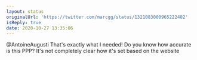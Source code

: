 ```yaml
---
layout: status
originalUrl: 'https://twitter.com/marcgg/status/1321083000965222402'
isReply: true
date: 2020-10-27 13:35:06
---
```


@AntoineAugusti That's exactly what I needed! Do you know how accurate is this PPP? It's not completely clear how it's set based on the website
